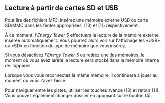 ﻿## Lecture à partir de cartes SD et USB 

Pour lire des fichiers MP3, insérez une mémoire externe USB ou carte SD/MMC dans les fentes appropriées, (13) et (11) respectivement. 

À ce moment, *l’Energy Tower 5* effectuera la lecture de la mémoire externe insérée automatiquement. 
Vous pourrez alors voir sur l'affichage les «USB» ou «SD» en fonction du type de mémoire que vous insérez. 

Si vous désactivez *l’Energy Tower 5* ou retirez une des mémoires, le moment où vous avez arrêté la lecture sera stocké dans la mémoire interne de l'appareil. 

Lorsque vous vous reconnectez la même mémoire, il continuera à jouer au moment où vous l'avez laissé. 

Pour naviguer entre les pistes, utiliser les touches avance (13) et retour (11). Vous pouvez également changer dossier en appuyant sur le bouton (4). 
